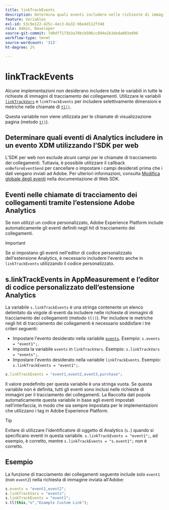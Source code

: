 ```yaml
---
title: linkTrackEvents
description: Determina quali eventi includere nelle richieste di immagini per il tracciamento dei collegamenti.
feature: Variables
exl-id: 53c9e122-425c-4ec3-8a32-96e4d112f348
role: Admin, Developer
source-git-commit: 7d8df7173b3a78bcb506cc894e2b3deda003e696
workflow-type: tm+mt
source-wordcount: '313'
ht-degree: 2%

---
```


# linkTrackEvents

Alcune implementazioni non desiderano includere tutte le variabili in tutte le richieste di immagini di tracciamento dei collegamenti. Utilizzare le variabili [`linkTrackVars`](linktrackvars.md) e `linkTrackEvents` per includere selettivamente dimensioni e metriche nelle chiamate di [`tl()`](../functions/tl-method.md).

Questa variabile non viene utilizzata per le chiamate di visualizzazione pagina (metodo [`t()`](../functions/t-method.md)).

## Determinare quali eventi di Analytics includere in un evento XDM utilizzando l’SDK per web

L’SDK per web non esclude alcuni campi per le chiamate di tracciamento dei collegamenti. Tuttavia, è possibile utilizzare il callback `onBeforeEventSend` per cancellare o impostare i campi desiderati prima che i dati vengano inviati ad Adobe. Per ulteriori informazioni, consulta [Modifica globale degli eventi](https://experienceleague.adobe.com/docs/experience-platform/edge/fundamentals/tracking-events.html?lang=it#modifying-events-globally) nella documentazione di Web SDK.

## Eventi nelle chiamate di tracciamento dei collegamenti tramite l’estensione Adobe Analytics

Se non utilizzi un codice personalizzato, Adobe Experience Platform include automaticamente gli eventi definiti negli hit di tracciamento dei collegamenti.

>[!IMPORTANT]
>
>Se si impostano gli eventi nell&#39;editor di codice personalizzato dell&#39;estensione Analytics, è necessario includere l&#39;evento anche in `linkTrackEvents` utilizzando il codice personalizzato.

## s.linkTrackEvents in AppMeasurement e l’editor di codice personalizzato dell’estensione Analytics

La variabile `s.linkTrackEvents` è una stringa contenente un elenco delimitato da virgole di eventi da includere nelle richieste di immagini di tracciamento dei collegamenti (metodo `tl()`). Per includere le metriche negli hit di tracciamento dei collegamenti è necessario soddisfare i tre criteri seguenti:

* Impostare l&#39;evento desiderato nella variabile [`events`](../page-vars/events/events-overview.md). Esempio: `s.events = "event1";`.
* Imposta la variabile `events` in `linkTrackVars`. Esempio: `s.linkTrackVars = "events";`.
* Impostare l&#39;evento desiderato nella variabile `linkTrackEvents`. Esempio: `s.linkTrackEvents = "event1";`.

```js
s.linkTrackEvents = "event1,event2,event3,purchase";
```

Il valore predefinito per questa variabile è una stringa vuota. Se questa variabile non è definita, tutti gli eventi sono inclusi nelle richieste di immagini per il tracciamento dei collegamenti. La Raccolta dati popola automaticamente questa variabile in base agli eventi impostati nell’interfaccia, in modo che sia sempre impostata per le implementazioni che utilizzano i tag in Adobe Experience Platform.

>[!TIP]
>
>Evitare di utilizzare l&#39;identificatore di oggetto di Analytics (`s.`) quando si specificano eventi in questa variabile. `s.linkTrackEvents = "event1";`, ad esempio, è corretto, mentre `s.linkTrackEvents = "s.event1";` non è corretto.

## Esempio

La funzione di tracciamento dei collegamenti seguente include solo `event1` (non `event2`) nella richiesta di immagine inviata all&#39;Adobe:

```js
s.events = "event1,event2";
s.linkTrackVars = "events";
s.linkTrackEvents = "event1";
s.tl(this,"o","Example Custom Link");
```
